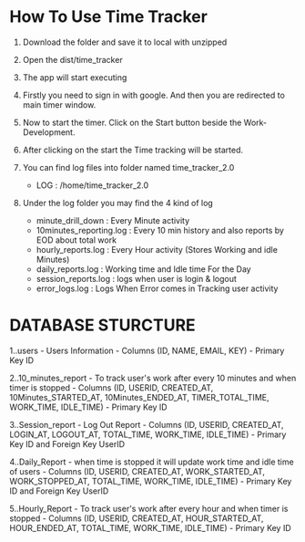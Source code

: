 # How To Use Time Tracker

1. Download the folder and save it to local with unzipped

2. Open the dist/time_tracker

3. The app will start executing

4. Firstly you need to sign in with google. And then you are redirected to main timer window.

5. Now to start the timer. Click on the Start button beside the Work-Development.

6. After clicking on the start the Time tracking will be started.

7. You can find log files into folder named time_tracker_2.0 
   * LOG : /home/time_tracker_2.0
	
8. Under the log folder you may find the 4 kind of log 
   - minute_drill_down : Every Minute activity
   - 10minutes_reporting.log : Every 10 min history and also reports by EOD about total work 
   - hourly_reports.log : Every Hour activity (Stores Working and idle Minutes)
   - daily_reports.log : Working time and Idle time For the Day
   - session_reports.log : logs when user is login & logout
   - error_logs.log : Logs When Error comes in Tracking user activity


# DATABASE STURCTURE

1..users
	- Users Information
	- Columns (ID, NAME, EMAIL, KEY)
	- Primary Key ID

2..10_minutes_report
	- To track user's work after every 10 minutes and when timer is stopped
	- Columns (ID, USERID, CREATED_AT, 10Minutes_STARTED_AT, 10Minutes_ENDED_AT, TIMER_TOTAL_TIME, WORK_TIME, IDLE_TIME)
	- Primary Key ID

3..Session_report
	- Log Out Report
	- Columns (ID, USERID, CREATED_AT, LOGIN_AT, LOGOUT_AT, TOTAL_TIME, WORK_TIME, IDLE_TIME)
	- Primary Key ID and Foreign Key UserID

4..Daily_Report
	- when time is stopped it will update work time and idle time of users
	- Columns (ID, USERID, CREATED_AT, WORK_STARTED_AT, WORK_STOPPED_AT, TOTAL_TIME, WORK_TIME, IDLE_TIME)
	- Primary Key ID and Foreign Key UserID

5..Hourly_Report 
	- To track user's work after every hour and when timer is stopped
	- Columns (ID, USERID, CREATED_AT, HOUR_STARTED_AT, HOUR_ENDED_AT, TOTAL_TIME, WORK_TIME, IDLE_TIME)
	- Primary Key ID
